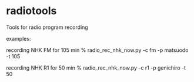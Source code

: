 # radiotools
Tools for radio program recording

examples:

  recording NHK FM for 105 min
    % radio_rec_nhk_now.py -c fm -p matsuodo -t 105

  recording NHK R1 for 50 min
    % radio_rec_nhk_now.py -c r1 -p genichiro -t 50
